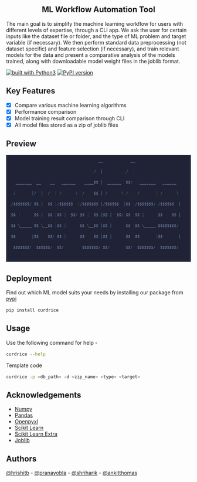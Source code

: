 <h2 align= 'center'>ML Workflow Automation Tool</h2>

The main goal is to simplify the machine learning workflow for users with different levels of
expertise, through a CLI app. We ask the user for certain inputs like the dataset file or folder,
and the type of ML problem and target variable (if necessary). We then perform standard data preprocessing (not dataset specific)
and feature selection (if necessary), and train relevant models for the data and present a comparative analysis
of the models trained, along with downloadable model weight files in the joblib format.

<span align = 'center'>
<a href="https://www.python.org/"><img src="https://img.shields.io/badge/built%20with-Python3-blue.svg" alt="built with Python3" /></a>
<a href="https://badge.fury.io/py/tizori-cli"><img src="https://img.shields.io/pypi/v/tizori-cli?color=blue&label=pypi%20package" alt="PyPI version" height="18"></a>
</span>

## Key Features
- [x] Compare various machine learning algorithms
- [x] Performance comparison
- [x] Model training result comparison through CLI
- [x] All model files stored as a zip of joblib files

## Preview
![curdrice](./assets/preview.png)

## Deployment

Find out which ML model suits your needs by installing our package from [pypi](https://pypi.org/project/curdrice/0.1/#description)

```bash
pip install curdrice
```

## Usage

Use the following command for help -
```bash
curdrice --help
```
Template code
```bash
curdrice -p <db_path> -d <zip_name> <type> <target>
```

## Acknowledgements

- [Numpy](https://numpy.org/)
- [Pandas](https://pandas.pydata.org/)
- [Openpyxl](https://openpyxl.readthedocs.io/en/stable/)
- [Scikit Learn](https://scikit-learn.org/stable/)
- [Scikit Learn Extra](https://scikit-learn-extra.readthedocs.io/en/stable/)
- [Joblib](https://joblib.readthedocs.io/en/stable/)

## Authors

[@hrishitb](https://www.github.com/Hrishit-B) - [@pranayobla](https://www.github.com/pranay-obla) - 
[@shriharik](https://www.github.com/RiriSensei) - [@ankitthomas](https://www.github.com/AlmondBox-3996)